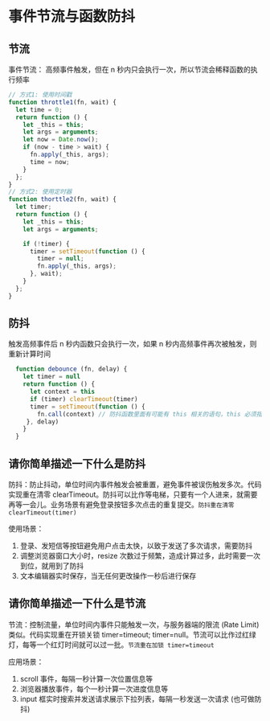 # 事件节流与函数防抖

## 节流

事件节流： 高频事件触发，但在 n 秒内只会执行一次，所以节流会稀释函数的执行频率

```js
// 方式1: 使用时间戳
function throttle1(fn, wait) {
  let time = 0;
  return function () {
    let _this = this;
    let args = arguments;
    let now = Date.now();
    if (now - time > wait) {
      fn.apply(_this, args);
      time = now;
    }
  };
}
// 方式2: 使用定时器
function thorttle2(fn, wait) {
  let timer;
  return function () {
    let _this = this;
    let args = arguments;

    if (!timer) {
      timer = setTimeout(function () {
        timer = null;
        fn.apply(_this, args);
      }, wait);
    }
  };
}
```

## 防抖

触发高频事件后 n 秒内函数只会执行一次，如果 n 秒内高频事件再次被触发，则重新计算时间

```js
  function debounce (fn, delay) {
    let timer = null
    return function () {
      let context = this
      if (timer) clearTimeout(timer)
      timer = setTimeout(function () {
        fn.call(context) // 防抖函数里面有可能有 this 相关的语句，this 必须指向调用它的对象
     }, delay)
    }
  }
```

## 请你简单描述一下什么是防抖

防抖：防止抖动，单位时间内事件触发会被重置，避免事件被误伤触发多次。代码实现重在清零 clearTimeout。防抖可以比作等电梯，只要有一个人进来，就需要再等一会儿。业务场景有避免登录按钮多次点击的重复提交。`防抖重在清零 clearTimeout(timer)`

使用场景：

1. 登录、发短信等按钮避免用户点击太快，以致于发送了多次请求，需要防抖
2. 调整浏览器窗口大小时，resize 次数过于频繁，造成计算过多，此时需要一次到位，就用到了防抖
3. 文本编辑器实时保存，当无任何更改操作一秒后进行保存

## 请你简单描述一下什么是节流

节流：控制流量，单位时间内事件只能触发一次，与服务器端的限流 (Rate Limit) 类似。代码实现重在开锁关锁 timer=timeout; timer=null。节流可以比作过红绿灯，每等一个红灯时间就可以过一批。`节流重在加锁 timer=timeout`

应用场景：

1. scroll 事件，每隔一秒计算一次位置信息等
2. 浏览器播放事件，每个一秒计算一次进度信息等
3. input 框实时搜索并发送请求展示下拉列表，每隔一秒发送一次请求 (也可做防抖)
